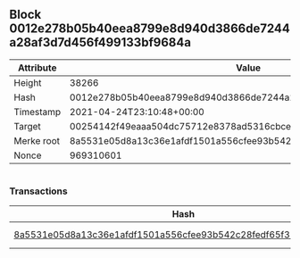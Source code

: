 ## Block 0012e278b05b40eea8799e8d940d3866de7244a28af3d7d456f499133bf9684a

Attribute | Value
--- | ---
Height | 38266
Hash | 0012e278b05b40eea8799e8d940d3866de7244a28af3d7d456f499133bf9684a
Timestamp | 2021-04-24T23:10:48+00:00
Target | 00254142f49eaaa504dc75712e8378ad5316cbcead634704b3734b6271167cc4
Merke root | 8a5531e05d8a13c36e1afdf1501a556cfee93b542c28fedf65f3263ac09f10f6
Nonce | 969310601

```

```

### Transactions

Hash | Amount
--- | ---
[8a5531e05d8a13c36e1afdf1501a556cfee93b542c28fedf65f3263ac09f10f6](8a5531e05d8a13c36e1afdf1501a556cfee93b542c28fedf65f3263ac09f10f6.md) | 10.00000000 SKEPTI 
